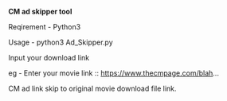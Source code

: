 <b>CM ad skipper tool</b><br>

 Reqirement - Python3 <br>
 
 Usage - python3 Ad_Skipper.py<br>
 
 Input your download link <br>
 
 eg - Enter your movie link :: https://www.thecmpage.com/blah... <br>
 
CM ad link skip to original movie download file link.


